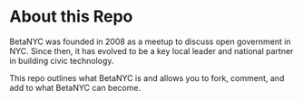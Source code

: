 About this Repo
=====

BetaNYC was founded in 2008 as a meetup to discuss open government in NYC. Since then, it has evolved to be a key local leader and national partner in building civic technology. 

This repo outlines what BetaNYC is and allows you to fork, comment, and add to what BetaNYC can become.
